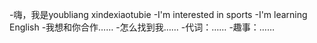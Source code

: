 -嗨，我是youbliang xindexiaotubie
-I'm interested in sports
-I'm learning English
-我想和你合作……
-怎么找到我……
-代词：……
-趣事：……

<!---
Youlianxindexiaotubie/youlianxindexiaotubie是一个特殊的存储库，因为它的'README.md（此文件）出现在您的GitHub配置文件中。
您可以单击预览链接查看更改。
--->
